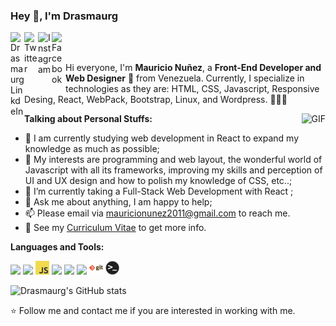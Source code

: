 ### Hey 👋, I'm Drasmaurg 

<a href="https://www.linkedin.com/in/mauricio-javier-nu%C3%B1ez-torres-02921518b/">
  <img align="left" alt="Drasmaurg LinkdeIn" width="22px" src="https://cdn-icons-png.flaticon.com/512/145/145807.png" />
</a>
<a href="https://twitter.com/Drasmaurg_">
  <img align="left" alt="Twitter" width="22px" src="https://cdn-icons-png.flaticon.com/512/179/179342.png" />
</a>
<a href="https://www.instagram.com/drasmaurg/">
  <img align="left" alt="Instagram" width="22px" src="https://cdn-icons-png.flaticon.com/512/174/174855.png" />
</a>
<a href="https://www.facebook.com/mauriciojavier.nuneztorres">
  <img align="left" alt="Facebook" width="22px" src="https://cdn-icons-png.flaticon.com/512/5968/5968764.png" />
</a>

<br />
<br />

Hi everyone, I'm **Mauricio Nuñez**, a **Front-End Developer and Web Designer** 🚀 from Venezuela.  Currently, I specialize in technologies as they are: HTML, CSS, Javascript, Responsive Desing, React, WebPack, Bootstrap, Linux,  and Wordpress. 👨🏽‍💻 


  <img align="right" alt="GIF" src="https://c.tenor.com/NOYF3f82b_gAAAAC/programmer.gif" />

**Talking about Personal Stuffs:**

- 🌱 I am currently studying web development in React to expand my knowledge as much as possible; 
- 🤔 My interests are programming and web layout, the wonderful world of Javascript with all its frameworks, improving my skills and perception of UI and UX design and   how to polish my knowledge of CSS, etc..;
- 💼 I’m currently taking a Full-Stack Web Development with React ;
- 💬 Ask me about anything, I am happy to help;
- 📫 Please email via mauricionunez2011@gmail.com to reach me.
- 📝 See my [Curriculum Vitae](https://drive.google.com/file/d/15vUmt_kCXAcluf17vSPM_HUFM_cyXKkZ/view?usp=sharing) to get more info.


**Languages and Tools:**  

<code><img height="22" src="https://cdn-icons-png.flaticon.com/512/732/732212.png"></code>
<code><img height="22" src="https://cdn-icons-png.flaticon.com/512/732/732190.png"></code>
<code><img height="22" src="https://raw.githubusercontent.com/github/explore/80688e429a7d4ef2fca1e82350fe8e3517d3494d/topics/javascript/javascript.png"></code>
<code><img height="22" src="https://cdn-icons-png.flaticon.com/512/919/919851.png"></code>
<code><img height="22" src="https://cdn-icons-png.flaticon.com/512/174/174881.png"></code>
<code><img height="22" src="https://cdn-icons-png.flaticon.com/512/518/518713.png"></code>
<code><img height="22" src="https://raw.githubusercontent.com/github/explore/80688e429a7d4ef2fca1e82350fe8e3517d3494d/topics/git/git.png"></code>
<code><img height="22" src="https://raw.githubusercontent.com/github/explore/80688e429a7d4ef2fca1e82350fe8e3517d3494d/topics/terminal/terminal.png"></code>

![Drasmaurg's GitHub stats](https://github-readme-stats.vercel.app/api?username=drasmaurg&theme=nord&show_icons=true)

⭐️ Follow me and contact me if you are interested in working with me.
